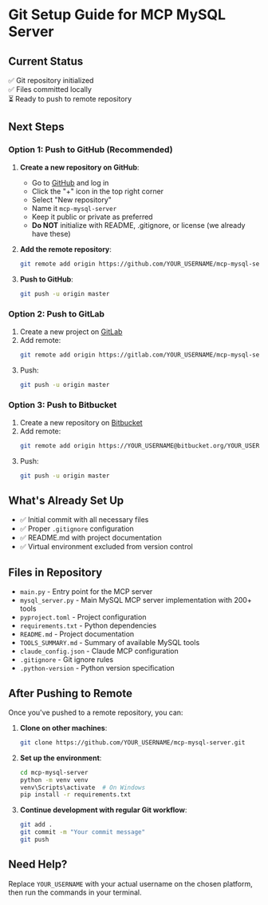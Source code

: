# Git Setup Guide for MCP MySQL Server

## Current Status
✅ Git repository initialized  
✅ Files committed locally  
⏳ Ready to push to remote repository  

## Next Steps

### Option 1: Push to GitHub (Recommended)

1. **Create a new repository on GitHub**:
   - Go to [GitHub](https://github.com) and log in
   - Click the "+" icon in the top right corner
   - Select "New repository"
   - Name it `mcp-mysql-server`
   - Keep it public or private as preferred
   - **Do NOT** initialize with README, .gitignore, or license (we already have these)

2. **Add the remote repository**:
   ```bash
   git remote add origin https://github.com/YOUR_USERNAME/mcp-mysql-server.git
   ```

3. **Push to GitHub**:
   ```bash
   git push -u origin master
   ```

### Option 2: Push to GitLab

1. Create a new project on [GitLab](https://gitlab.com)
2. Add remote:
   ```bash
   git remote add origin https://gitlab.com/YOUR_USERNAME/mcp-mysql-server.git
   ```
3. Push:
   ```bash
   git push -u origin master
   ```

### Option 3: Push to Bitbucket

1. Create a new repository on [Bitbucket](https://bitbucket.org)
2. Add remote:
   ```bash
   git remote add origin https://YOUR_USERNAME@bitbucket.org/YOUR_USERNAME/mcp-mysql-server.git
   ```
3. Push:
   ```bash
   git push -u origin master
   ```

## What's Already Set Up

- ✅ Initial commit with all necessary files
- ✅ Proper `.gitignore` configuration
- ✅ README.md with project documentation
- ✅ Virtual environment excluded from version control

## Files in Repository

- `main.py` - Entry point for the MCP server
- `mysql_server.py` - Main MySQL MCP server implementation with 200+ tools
- `pyproject.toml` - Project configuration
- `requirements.txt` - Python dependencies
- `README.md` - Project documentation
- `TOOLS_SUMMARY.md` - Summary of available MySQL tools
- `claude_config.json` - Claude MCP configuration
- `.gitignore` - Git ignore rules
- `.python-version` - Python version specification

## After Pushing to Remote

Once you've pushed to a remote repository, you can:

1. **Clone on other machines**:
   ```bash
   git clone https://github.com/YOUR_USERNAME/mcp-mysql-server.git
   ```

2. **Set up the environment**:
   ```bash
   cd mcp-mysql-server
   python -m venv venv
   venv\Scripts\activate  # On Windows
   pip install -r requirements.txt
   ```

3. **Continue development with regular Git workflow**:
   ```bash
   git add .
   git commit -m "Your commit message"
   git push
   ```

## Need Help?

Replace `YOUR_USERNAME` with your actual username on the chosen platform, then run the commands in your terminal.
